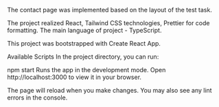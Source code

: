 The contact page was implemented based on the layout of the test task.

The project realized React, Tailwind CSS technologies, Prettier for code formatting. The main
language of project - TypeScript.

This project was bootstrapped with Create React App.

Available Scripts In the project directory, you can run:

npm start Runs the app in the development mode. Open http://localhost:3000 to view it in your
browser.

The page will reload when you make changes. You may also see any lint errors in the console.
